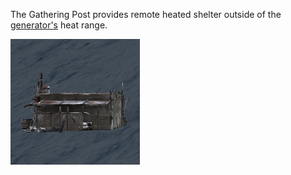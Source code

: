 The Gathering Post provides remote heated shelter outside of the [generator's](generator.md) heat range.

![](../assets/images/gatheringpost.png)